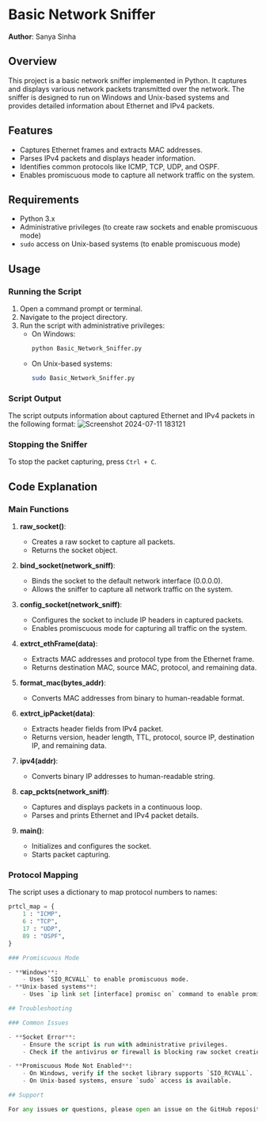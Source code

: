 # __Basic Network Sniffer__

**Author**: Sanya Sinha

## Overview

This project is a basic network sniffer implemented in Python. It captures and displays various network packets transmitted over the network. The sniffer is designed to run on Windows and Unix-based systems and provides detailed information about Ethernet and IPv4 packets.

## Features

- Captures Ethernet frames and extracts MAC addresses.
- Parses IPv4 packets and displays header information.
- Identifies common protocols like ICMP, TCP, UDP, and OSPF.
- Enables promiscuous mode to capture all network traffic on the system.

## Requirements

- Python 3.x
- Administrative privileges (to create raw sockets and enable promiscuous mode)
- `sudo` access on Unix-based systems (to enable promiscuous mode)

## Usage

### Running the Script

1. Open a command prompt or terminal.
2. Navigate to the project directory.
3. Run the script with administrative privileges:
    - On Windows:
        ```sh
        python Basic_Network_Sniffer.py
        ```
    - On Unix-based systems:
        ```sh
        sudo Basic_Network_Sniffer.py
        ```

### Script Output

The script outputs information about captured Ethernet and IPv4 packets in the following format:
![Screenshot 2024-07-11 183121](https://github.com/SanyaSinha11/CodeAlpha-Basic_Network_Sniffer/assets/124815376/b3ae68cd-bb8b-415d-8394-f24356d4d238)

### Stopping the Sniffer

To stop the packet capturing, press `Ctrl + C`.

## Code Explanation

### Main Functions

1. **raw_socket()**:
    - Creates a raw socket to capture all packets.
    - Returns the socket object.

2. **bind_socket(network_sniff)**:
    - Binds the socket to the default network interface (0.0.0.0).
    - Allows the sniffer to capture all network traffic on the system.

3. **config_socket(network_sniff)**:
    - Configures the socket to include IP headers in captured packets.
    - Enables promiscuous mode for capturing all traffic on the system.

4. **extrct_ethFrame(data)**:
    - Extracts MAC addresses and protocol type from the Ethernet frame.
    - Returns destination MAC, source MAC, protocol, and remaining data.

5. **format_mac(bytes_addr)**:
    - Converts MAC addresses from binary to human-readable format.

6. **extrct_ipPacket(data)**:
    - Extracts header fields from IPv4 packet.
    - Returns version, header length, TTL, protocol, source IP, destination IP, and remaining data.

7. **ipv4(addr)**:
    - Converts binary IP addresses to human-readable string.

8. **cap_pckts(network_sniff)**:
    - Captures and displays packets in a continuous loop.
    - Parses and prints Ethernet and IPv4 packet details.

9. **main()**:
    - Initializes and configures the socket.
    - Starts packet capturing.

### Protocol Mapping

The script uses a dictionary to map protocol numbers to names:
```python
prtcl_map = {
    1 : "ICMP",
    6 : "TCP",
    17 : "UDP",
    89 : "OSPF",
}

### Promiscuous Mode

- **Windows**:
    - Uses `SIO_RCVALL` to enable promiscuous mode.
- **Unix-based systems**:
    - Uses `ip link set [interface] promisc on` command to enable promiscuous mode.

## Troubleshooting

### Common Issues

- **Socket Error**:
    - Ensure the script is run with administrative privileges.
    - Check if the antivirus or firewall is blocking raw socket creation.

- **Promiscuous Mode Not Enabled**:
    - On Windows, verify if the socket library supports `SIO_RCVALL`.
    - On Unix-based systems, ensure `sudo` access is available.

## Support

For any issues or questions, please open an issue on the GitHub repository or contact the author. 



